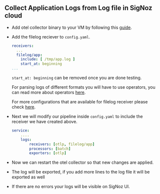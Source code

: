## Collect Application Logs from Log file in SigNoz cloud

- Add otel collector binary to your VM by following this [guide](https://signoz.io/docs/tutorial/opentelemetry-binary-usage-in-virtual-machine/).

- Add the filelog reciever to `config.yaml`.

  ```yaml {3-15}
  receivers:
    ...
    filelog/app:
      include: [ /tmp/app.log ]
      start_at: beginning
  ...
  ```

  `start_at: beginning` can be removed once you are done testing.

  For parsing logs of different formats you will have to use operators, you can read more about operators [here](https://signoz.io/docs/userguide/logs/#operators-for-parsing-and-manipulating-logs).

  For more configurations that are available for filelog receiver please check [here](https://github.com/open-telemetry/opentelemetry-collector-contrib/tree/main/receiver/filelogreceiver).

- Next we will modify our pipeline inside `config.yaml` to include the receiver we have created above.

  ```yaml {4}
  service:
      ....
      logs:
          receivers: [otlp, filelog/app]
          processors: [batch]
          exporters: [otlp]
  ```

- Now we can restart the otel collector so that new changes are applied.

- The log will be exported, if you add more lines to the log file it will be exported as well

- If there are no errors your logs will be visible on SigNoz UI.
